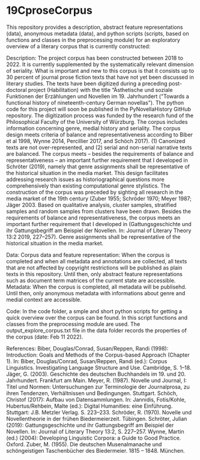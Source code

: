 # 19CproseCorpus

This repository provides a description, abstract feature representations (data), anonymous metadata (data), and python scripts (scripts, based on functions and classes in the preprocessing module) for an exploratory overview of a literary corpus that is currently constructed:

Description: The project corpus has been constructed between 2018 to 2022. It is currently supplemented by the systematically relevant dimension of seriality. What is important and new to this corpus is that it consists up to 30 percent of journal prose fiction texts that have not yet been discussed in literary studies. The texts have been digitized during a preceding post-doctoral project (Habilitation) with the title “Ästhetische und soziale Funktionen der Erzählungen und Novellen im 19. Jahrhundert ("Towards a functional history of nineteenth-century German novellas"). The python code for this project will soon be published in the PyNovellaHistory GitHub repository. The digitization process was funded by the research fund of the Philosophical Faculty of the University of Würzburg. The corpus includes information concerning genre, medial history and seriality. The corpus design meets criteria of balance and representativeness according to Biber et al 1998, Wynne 2014, Percillier 2017, and Schöch 2017). (1) Canonized texts are not over-represented, and (2) serial and non-serial narrative texts are balanced. The corpus meets – besides the requirements of balance and representativeness – an important further requirement that I developed in Schröter (2019), namely that genre assignments shall be representative of the historical situation in the media market. This design facilitates addressing research issues as historiographical questions more comprehensively than existing computational genre stylistics. The construction of the corpus was preceded by sighting all research in the media market of the 19th century (Zuber 1955; Schröder 1970; Meyer 1987; Jäger 2003. Based on qualitative analysis, cluster samples, stratified samples and random samples from clusters have been drawn. Besides the requirements of balance and representativeness, the corpus meets an important further requirement that I developed in (Gattungsgeschichte und ihr Gattungsbegriff am Beispiel der Novellen. In: Journal of Literary Theory 13:2 2019, 227–257). Genre assignments shall be representative of the historical situation in the media market.

Data: 
Corpus data and feature representation: When the corpus is completed and when all metadata and annotations are collected, all texts that are not affected by copyright restrictions will be published as plain texts in this repository. Until then, only abstract feature representations such as document term matrices of the current state are accessible. Metadata: When the corpus is completed, all metadata will be publisehd. Until then, only anonymous metadata with informations about genre and medial context are accessible.

Code: In the code folder, a smple and short python scripts for getting a quick overview over the corpus can be found. In this script functions and classes from the preprocessing module are used. The output_explore_corpus.txt file in the data folder records the properties of the corpus (date: Feb 11 2022).

References: 
Biber, Douglas/Conrad, Susan/Reppen, Randi (1998): Introduction: Goals and Methods of the Corpus-based Approach (Chapter 1). In: Biber, Douglas/Conrad, Susan/Reppen, Randi (ed.): Corpus Linguistics. Investigating Language Structure and Use. Cambridge, S. 1–18.
Jäger, G. (2003). Geschichte des deutschen Buchhandels im 19. und 20. Jahrhundert. Frankfurt am Main.
Meyer, R. (1987). Novelle und Journal, I: Titel und Normen: Untersuchungen zur Terminologie der Journalprosa, zu ihren Tendenzen, Verhältnissen und Bedingungen. Stuttgart.
Schöch, Christof (2017): Aufbau von Datensammlungen. In: Jannidis, Fotis/Kohle, Hubertus/Rehbein, Malte (ed.): Digital Humanities: eine Einführung. Stuttgart: J.B. Metzler Verlag. S. 223–233.
Schröder, R. (1970). Novelle und Novellentheorie in der frühen Biedermeierzeit. Tübingen.
Schröter, Julian (2019): Gattungsgeschichte und ihr Gattungsbegriff am Beispiel der Novellen. In: Journal of Literary Theory 13:2, S. 227–257.
Wynne, Martin (ed.) (2004): Developing Linguistic Corpora: a Guide to Good Practice. Oxford.
Zuber, M. (1955). Die deutschen Musenalmanache und schöngeistigen Taschenbücher des Biedermeier. 1815 – 1848. München.
